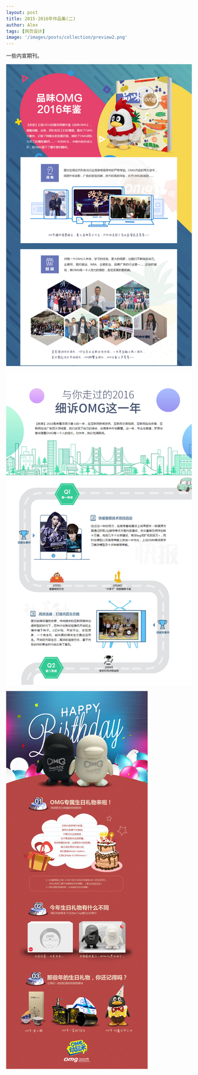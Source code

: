 ```yaml
---
layout: post
title: 2015-2016年作品集(二)
author: Alex
tags: [网页设计]
image: '/images/posts/collection/preview2.png'
---
```


一些内宣期刊。

![](/images/posts/collection/1.jpg)

![](/images/posts/collection/6.png)

![](/images/posts/collection/7.jpg)
